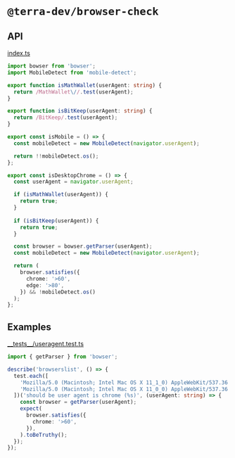 # `@terra-dev/browser-check`

## API

<!-- source index.ts -->

[index.ts](index.ts)

```ts
import bowser from 'bowser';
import MobileDetect from 'mobile-detect';

export function isMathWallet(userAgent: string) {
  return /MathWallet\//.test(userAgent);
}

export function isBitKeep(userAgent: string) {
  return /BitKeep/.test(userAgent);
}

export const isMobile = () => {
  const mobileDetect = new MobileDetect(navigator.userAgent);

  return !!mobileDetect.os();
};

export const isDesktopChrome = () => {
  const userAgent = navigator.userAgent;

  if (isMathWallet(userAgent)) {
    return true;
  }
  
  if (isBitKeep(userAgent)) {
    return true;
  }

  const browser = bowser.getParser(userAgent);
  const mobileDetect = new MobileDetect(navigator.userAgent);

  return (
    browser.satisfies({
      chrome: '>60',
      edge: '>80',
    }) && !mobileDetect.os()
  );
};
```

<!-- /source -->

## Examples

<!-- source __tests__/useragent.test.ts -->

[\_\_tests\_\_/useragent.test.ts](__tests__/useragent.test.ts)

```ts
import { getParser } from 'bowser';

describe('browserslist', () => {
  test.each([
    'Mozilla/5.0 (Macintosh; Intel Mac OS X 11_1_0) AppleWebKit/537.36 (KHTML, like Gecko) Chrome/87.0.4280.141 Safari/537.36',
    'Mozilla/5.0 (Macintosh; Intel Mac OS X 11_0_0) AppleWebKit/537.36 (KHTML, like Gecko) Chrome/88.0.4298.0 Safari/537.36',
  ])('should be user agent is chrome (%s)', (userAgent: string) => {
    const browser = getParser(userAgent);
    expect(
      browser.satisfies({
        chrome: '>60',
      }),
    ).toBeTruthy();
  });
});
```

<!-- /source -->

